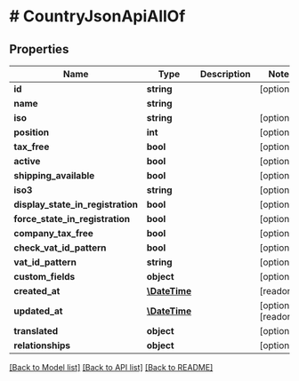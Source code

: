 # # CountryJsonApiAllOf

## Properties

Name | Type | Description | Notes
------------ | ------------- | ------------- | -------------
**id** | **string** |  | [optional]
**name** | **string** |  |
**iso** | **string** |  | [optional]
**position** | **int** |  | [optional]
**tax_free** | **bool** |  | [optional]
**active** | **bool** |  | [optional]
**shipping_available** | **bool** |  | [optional]
**iso3** | **string** |  | [optional]
**display_state_in_registration** | **bool** |  | [optional]
**force_state_in_registration** | **bool** |  | [optional]
**company_tax_free** | **bool** |  | [optional]
**check_vat_id_pattern** | **bool** |  | [optional]
**vat_id_pattern** | **string** |  | [optional]
**custom_fields** | **object** |  | [optional]
**created_at** | [**\DateTime**](\DateTime.md) |  | [readonly]
**updated_at** | [**\DateTime**](\DateTime.md) |  | [optional] [readonly]
**translated** | **object** |  | [optional]
**relationships** | **object** |  | [optional]

[[Back to Model list]](../../README.md#models) [[Back to API list]](../../README.md#endpoints) [[Back to README]](../../README.md)
